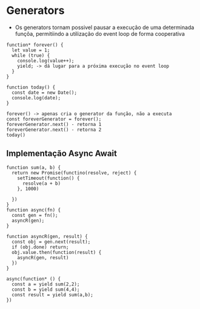# Generators
- Os generators tornam possivel pausar a execução de uma determinada funçõa, permitiindo a utilização do event loop de forma cooperativa

```
function* forever() {
  let value = 1;
  while (true) {
    console.log(value++);
    yield; -> dá lugar para a próxima execução no event loop
  }
}

function today() {
  const date = new Date();
  console.log(date);
}

forever() -> apenas cria o generator da função, não a executa
const foreverGenerator = forever();
foreverGenerator.next() - retorna 1
foreverGenerator.next() - retorna 2
today()
```
## Implementação Async Await
```
function sum(a, b) {
  return new Promise(functino(resolve, reject) {
    setTimeout(function() {
      resolve(a + b)
    }, 1000)

  })
}
function async(fn) {
  const gen = fn();
  asyncR(gen);
}

function asyncR(gen, result) {
  const obj = gen.next(result);
  if (obj.done) return;
  obj.value.then(function(result) {
    asyncR(gen, result)
  })
}

async(function* () {
  const a = yield sum(2,2);
  const b = yield sum(4,4);
  const result = yield sum(a,b);
})
```